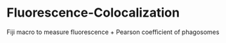 # Fluorescence-Colocalization
Fiji macro to measure fluorescence + Pearson coefficient of phagosomes
